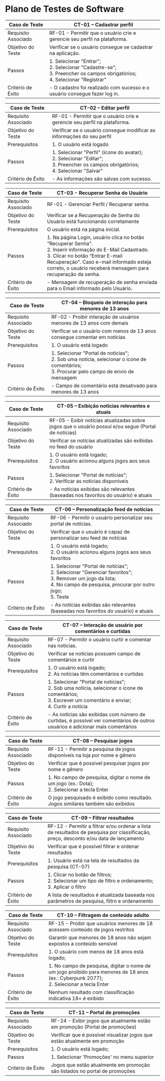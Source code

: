 # Plano de Testes de Software

| Caso de Teste       | CT-01 – Cadastrar perfil                                                                                                     |
| ------------------- | ---------------------------------------------------------------------------------------------------------------------------- |
| Requisito Associado | RF-01 - Permitir que o usuário crie e gerencie seu perfil na plataforma.                                                     |
| Objetivo do Teste   | Verificar se o usuário consegue se cadastrar na aplicação.                                                                   |
| Passos              | 1. Selecionar "Entrar";<br>2. Selecionar "Cadastre-se";<br>3. Preencher os campos obrigatórios;<br>4. Selecionar "Registrar" |
| Critério de Êxito   | - O cadastro foi realizado com sucesso e o usuário consegue fazer log in.                                                    |

| Caso de Teste       | CT-02 – Editar perfil                                                                                                                  |
| ------------------- | -------------------------------------------------------------------------------------------------------------------------------------- |
| Requisito Associado | RF-01 - Permitir que o usuário crie e gerencie seu perfil na plataforma.                                                               |
| Objetivo do Teste   | Verificar se o usuário consegue modificar as informações do seu perfil                                                                 |
| Prerequisitos       | 1. O usuário está logado                                                                                                               |
| Passos              | 1. Selecionar "Perfil" (ícone do avatar);<br>2. Selecionar "Editar";<br>3. Preencher os campos obrigatórios;<br>4. Selecionar "Salvar" |
| Critério de Êxito   | - As informações são salvas com sucesso.                                                                                               |

| Caso de Teste       | CT-03 - Recuperar Senha do Usuário                                                                                                                  |
| ------------------- | -------------------------------------------------------------------------------------------------------------------------------------- |
| Requisito Associado | RF-01 - Gerenciar Perfil / Recuperar senha.                                                               |
| Objetivo do Teste   | Verificar se a Recuperação de Senha do Usuário está funcionando corretamente                                                           |
| Prerequisitos       | O usuário está na página inicial.                                                                                                    |
| Passos              | 1. Na página Login, usuário clica no botão "Recuperar Senha". <br> 2. Inserir informação do E-Mail Cadastrado.  <br> 3. Clicar no botão “Entrar E-mail Recuperação”. Caso e-mail informado esteja correto, o usuário receberá mensagem para recuperação da senha. |
| Critério de Êxito   | - Mensagem de recuperação de senha enviada para o Email informado pelo Usuário.                                                      |

| Caso de Teste       | CT-04 – Bloqueio de interação para menores de 13 anos                                                                                        |
| ------------------- | -------------------------------------------------------------------------------------------------------------------------------------------- |
| Requisito Associado | RF-02 - Proibir interação de usuários menores de 13 anos com demais                                                                          |
| Objetivo do Teste   | Verificar se o usuário com menos de 13 anos consegue comentar em notícias                                                                    |
| Prerequisitos       | 1. O usuário está logado                                                                                                                     |
| Passos              | 1. Selecionar "Portal de notícias";<br>2. Sob uma notícia, selecionar o ícone de comentários;<br>3. Procurar pelo campo de envio de mensagem |
| Critério de Êxito   | - Campo de comentário está desativado para menores de 13 anos                                                                                |

| Caso de Teste       | CT-05 – Exibição notícias relevantes e atuais                                                        |
| ------------------- | ---------------------------------------------------------------------------------------------------- |
| Requisito Associado | RF-05 - Exibir notícias atualizadas sobre jogos que o usuário possui e/ou segue (Portal de notícias) |
| Objetivo do Teste   | Verificar se notícias atualizadas são exibidas no feed do usuário                                    |
| Prerequisitos       | 1. O usuário está logado;<br>2. O usuário acionou alguns jogos aos seus favoritos                    |
| Passos              | 1. Selecionar "Portal de notícias";<br>2. Verificar as notícias disponíveis                          |
| Critério de Êxito   | - As notícias exibidas são relevantes (baseadas nos favoritos do usuário) e atuais                   |

| Caso de Teste       | CT-06 – Personalização feed de notícias                                                                                                                                      |
| ------------------- | ---------------------------------------------------------------------------------------------------------------------------------------------------------------------------- |
| Requisito Associado | RF-06 - Permitir o usuário personalizar seu portal de notícias.                                                                                                              |
| Objetivo do Teste   | Verificar que o usuário é capaz de personalizar seu feed de notícias                                                                                                         |
| Prerequisitos       | 1. O usuário está logado;<br>2. O usuário acionou alguns jogos aos seus favoritos                                                                                            |
| Passos              | 1. Selecionar "Portal de notícias";<br>2. Selecionar "Gerenciar favoritos";<br>3. Remover um jogo da lista;<br>4. No campo de pesquisa, procurar por outro jogo;<br>5. Teste |
| Critério de Êxito   | - As notícias exibidas são relevantes (baseadas nos favoritos do usuário) e atuais                                                                                           |

| Caso de Teste       | CT-07 – Interação de usuário por comentários e curtidas                                                                                                     |
| ------------------- | ----------------------------------------------------------------------------------------------------------------------------------------------------------- |
| Requisito Associado | RF-07 - Permitir o usuário curtir e comentar nas notícias.                                                                                                  |
| Objetivo do Teste   | Verificar se notícias possuem campo de comentários e curtir                                                                                                 |
| Prerequisitos       | 1. O usuário está logado;<br>2. As notícias têm comentários e curtidas                                                                                      |
| Passos              | 1. Selecionar "Portal de notícias";<br>2. Sob uma notícia, selecionar o ícone de comentários;<br>3. Escrever um comentário e enviar;<br>4. Curtir a notícia |
| Critério de Êxito   | - As notícias são exibidas com número de curtidas, é possível ver comentários de outros usuários e adicionar mais comentários                               |

| Caso de Teste       | CT-08 – Pesquisar jogos                                                                        |
| ------------------- | ---------------------------------------------------------------------------------------------- |
| Requisito Associado | RF-11 - Permitir a pesquisa de jogos disponíveis na loja por nome e gênero                     |
| Objetivo do Teste   | Verificar que é possivel pesquisar jogos por nome e gênero                                     |
| Passos              | 1. No campo de pesquisa, digitar o nome de um jogo (ex.: Dota);<br>2. Selecionar a tecla Enter |
| Critério de Êxito   | O jogo pesquisado é exibido como resultado. Jogos similares também são exibidos                |

| Caso de Teste       | CT-09 – Filtrar resultados                                                                                                           |
| ------------------- | ------------------------------------------------------------------------------------------------------------------------------------ |
| Requisito Associado | RF-12 - Permitir a filtrar e/ou ordenar a lista de resultados de pesquisa por classificação, preço, desconto e/ou data de lançamento |
| Objetivo do Teste   | Verificar que é possível filtrar e ordenar resultados                                                                                |
| Prerequisitos       | 1. Usuário está na tela de resultados da pesquisa (CT-07)                                                                            |
| Passos              | 1. Clicar no botão de filtros;<br>2. Selecionar um tipo de filtro e ordenamento;<br>3. Aplicar o filtro                              |
| Critério de Êxito   | A lista de resultados é atualizada baseada nos parâmetros de pesquisa, filtro e ordenamento                                          |

| Caso de Teste       | CT-10 – Filtragem de conteúdo adulto                                                                                                      |
| ------------------- | ----------------------------------------------------------------------------------------------------------------------------------------- |
| Requisito Associado | RF-15 - Proibir que usuários menores de 18 acessem conteúdo de jogos restritos                                                            |
| Objetivo do Teste   | Garantir que menores de 18 anos não sejam expostos a conteúdo sensível                                                                    |
| Prerequisitos       | 1. O usuário com menos de 18 anos está logado;                                                                                            |
| Passos              | 1. No campo de pesquisa, digitar o nome de um jogo proibido para menores de 18 anos (ex.: Cyberpunk 2077);<br>2. Selecionar a tecla Enter |
| Critério de Êxito   | Nenhum resultado com classificação indicativa 18+ é exibido                                                                               |

| Caso de Teste       | CT-11 – Portal de promoções                                                 |
| ------------------- | --------------------------------------------------------------------------- |
| Requisito Associado | RF-24 - Exibir jogos que atualmente estão em promoção (Portal de promoções) |
| Objetivo do Teste   | Verificar que é possível visualizar jogos que estão atualmente em promoção  |
| Prerequisitos       | 1. O usuário está logado;                                                   |
| Passos              | 1. Selecionar 'Promoções' no menu superior                                  |
| Critério de Êxito   | Jogos que estão atualmente em promoção são listados no portal de promoções  |

